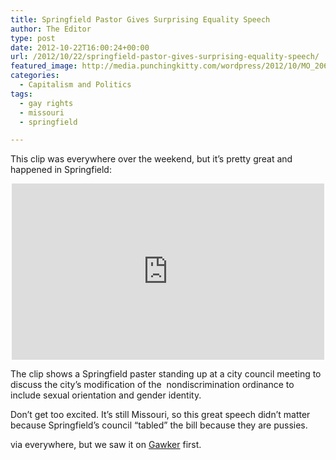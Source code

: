 ```yaml
---
title: Springfield Pastor Gives Surprising Equality Speech
author: The Editor
type: post
date: 2012-10-22T16:00:24+00:00
url: /2012/10/22/springfield-pastor-gives-surprising-equality-speech/
featured_image: http://media.punchingkitty.com/wordpress/2012/10/MO_20682.gif
categories:
  - Capitalism and Politics
tags:
  - gay rights
  - missouri
  - springfield

---
```

This clip was everywhere over the weekend, but it&#8217;s pretty great and happened in Springfield:

<span class="embed-youtube" style="text-align:center; display: block;"><iframe class='youtube-player' type='text/html' width='500' height='282' src='http://www.youtube.com/embed/A8JsRx2lois?version=3&#038;rel=1&#038;fs=1&#038;autohide=2&#038;showsearch=0&#038;showinfo=1&#038;iv_load_policy=1&#038;wmode=transparent' allowfullscreen='true' style='border:0;'></iframe></span>

The clip shows a Springfield paster standing up at a city council meeting to discuss the city&#8217;s modification of the  nondiscrimination ordinance to include sexual orientation and gender identity.

Don&#8217;t get too excited. It&#8217;s still Missouri, so this great speech didn&#8217;t matter because Springfield&#8217;s council &#8220;tabled&#8221; the bill because they are pussies.

via everywhere, but we saw it on <a href="http://gawker.com/5953357/missouri-pastors-fiery-speech-against-equal-rights-for-homosexuals-has-stunning-twist-ending" target="_blank">Gawker</a> first.